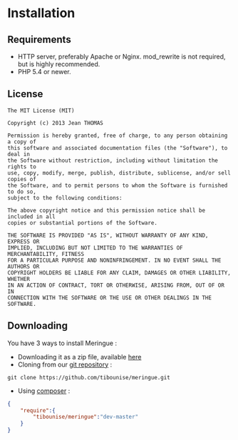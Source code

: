 # Installation

## Requirements

 * HTTP server, preferably Apache or Nginx. mod_rewrite is not required, but is highly recommended.
 * PHP 5.4 or newer.
 
## License

	The MIT License (MIT)

	Copyright (c) 2013 Jean THOMAS

	Permission is hereby granted, free of charge, to any person obtaining a copy of
	this software and associated documentation files (the "Software"), to deal in
	the Software without restriction, including without limitation the rights to
	use, copy, modify, merge, publish, distribute, sublicense, and/or sell copies of
	the Software, and to permit persons to whom the Software is furnished to do so,
	subject to the following conditions:

	The above copyright notice and this permission notice shall be included in all
	copies or substantial portions of the Software.

	THE SOFTWARE IS PROVIDED "AS IS", WITHOUT WARRANTY OF ANY KIND, EXPRESS OR
	IMPLIED, INCLUDING BUT NOT LIMITED TO THE WARRANTIES OF MERCHANTABILITY, FITNESS
	FOR A PARTICULAR PURPOSE AND NONINFRINGEMENT. IN NO EVENT SHALL THE AUTHORS OR
	COPYRIGHT HOLDERS BE LIABLE FOR ANY CLAIM, DAMAGES OR OTHER LIABILITY, WHETHER
	IN AN ACTION OF CONTRACT, TORT OR OTHERWISE, ARISING FROM, OUT OF OR IN
	CONNECTION WITH THE SOFTWARE OR THE USE OR OTHER DEALINGS IN THE SOFTWARE.

## Downloading

You have 3 ways to install Meringue :

 * Downloading it as a zip file, available [here](https://github.com/tibounise/meringue/archive/master.zip)
 * Cloning from our [git repository](https://github.com/tibounise/meringue) :

```shell
git clone https://github.com/tibounise/meringue.git
```

 * Using [composer](https://packagist.org/packages/tibounise/meringue) :

```json
{
	"require":{
		"tibounise/meringue":"dev-master"
	}
}
```
